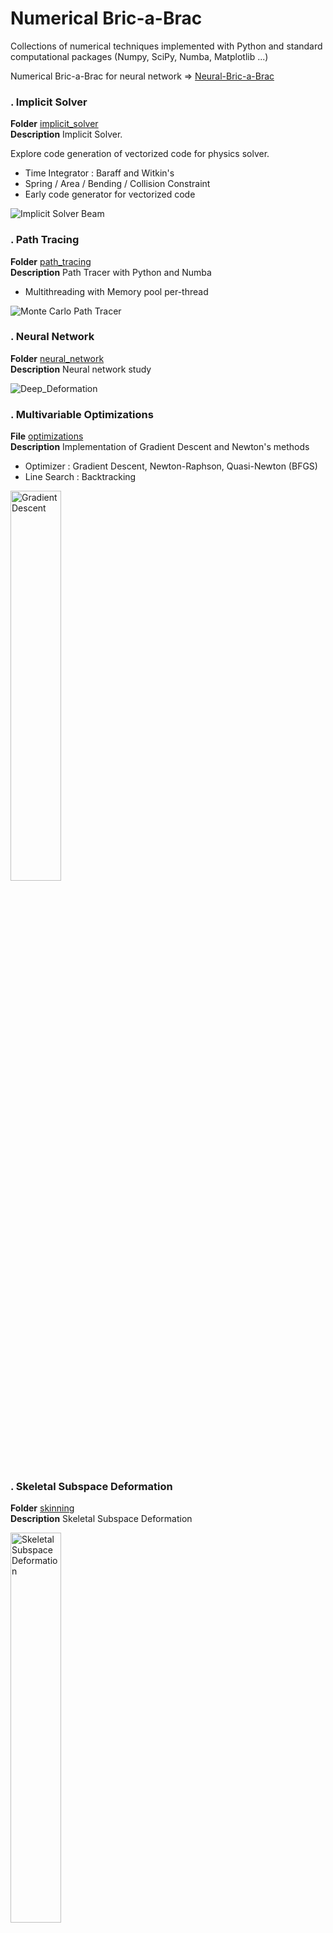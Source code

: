 # Numerical Bric-a-Brac
Collections of numerical techniques implemented with Python and standard computational packages (Numpy, SciPy, Numba, Matplotlib ...)

Numerical Bric-a-Brac for neural network => [Neural-Bric-a-Brac](https://github.com/vincentbonnetcg/Neural-Bric-a-Brac)

### . Implicit Solver
**Folder** [implicit_solver](https://github.com/vincentbonnetcg/Numerical-Bric-a-Brac/tree/master/implicit_solver)<br>
**Description** Implicit Solver.

Explore code generation of vectorized code for physics solver.

- Time Integrator : Baraff and Witkin's 
- Spring / Area / Bending / Collision Constraint
- Early code generator for vectorized code

![Implicit Solver Beam](https://github.com/vincentbonnetcg/Numerical-Bric-a-Brac/blob/master/implicit_solver/img/implicitSolver_cat.gif)

### . Path Tracing
**Folder** [path_tracing](https://github.com/vincentbonnetcg/Numerical-Bric-a-Brac/tree/master/path_tracing)<br>
**Description** Path Tracer with Python and Numba

- Multithreading with Memory pool per-thread 

![Monte Carlo Path Tracer](https://github.com/vincentbonnetcg/Numerical-Bric-a-Brac/blob/master/path_tracing/output/montecarlo_pathtracer_preview.jpg)

### . Neural Network
**Folder** [neural_network](https://github.com/vincentbonnetcg/Numerical-Bric-a-Brac/tree/master/neural_network)<br>
**Description** Neural network study

![Deep_Deformation](https://github.com/vincentbonnetcg/Numerical-Bric-a-Brac/blob/master/neural_network/deep_deformation/img/deepdeformation.gif)


### . Multivariable Optimizations
**File** [optimizations](https://github.com/vincentbonnetcg/Numerical-Bric-a-Brac/blob/master/optimizations)<br>
**Description** Implementation of Gradient Descent and Newton's methods

- Optimizer : Gradient Descent, Newton-Raphson, Quasi-Newton (BFGS) 
- Line Search : Backtracking 

<img src="https://github.com/vincentbonnetcg/Numerical-Bric-a-Brac/blob/master/optimizations/img/optimization.png" alt="Gradient Descent" width="40%" height="40%">

### . Skeletal Subspace Deformation
**Folder** [skinning](https://github.com/vincentbonnetcg/Numerical-Bric-a-Brac/blob/master/skinning)<br>
**Description** Skeletal Subspace Deformation

<img src="https://github.com/vincentbonnetcg/Numerical-Bric-a-Brac/blob/master/img/linear_blend_skinning.gif" alt="Skeletal Subspace Deformation" width="40%" height="40%">

### Stencil Codes
**Folder** [stencil_codes](https://github.com/vincentbonnetcg/Numerical-Bric-a-Brac/blob/master/stencil_codes)<br>
**Description** Evaluate stencil codes with Numba (CPU/GPU)

- Poisson Solver, Laplace Inpainting
- Conway's game of life
- Convolution matrix

<img src="https://github.com/vincentbonnetcg/Numerical-Bric-a-Brac/blob/master/stencil_codes/img/numba_laplace_equation.png" alt="Laplace_Numba" width="40%" height="40%">

### . Inverse Kinematics
**File** [inverseKinematics_withJacobian.py](https://github.com/vincentbonnetcg/Numerical-Bric-a-Brac/blob/master/miscellaneous/inverseKinematics_withJacobian.py)<br>
**Description** Implementation of inverse kinematics using pseudo-inverse of a jacobian matrix
- Assemble Numerical/Analytic Jacobian matrix (using central difference)
- Solve system with Pseudo-Inverse or Damped Least Squares method

<img src="https://github.com/vincentbonnetcg/Numerical-Bric-a-Brac/blob/master/img/inverseKinematics_withJacobian.gif" alt="Inverse Kinematics" width="40%" height="40%">

### . Dimensionality Reduction
**File** [optimalTransformation_covarianceMatrix.py](https://github.com/vincentbonnetcg/Numerical-Bric-a-Brac/blob/master/miscellaneous/optimalTransformation_covarianceMatrix.py)<br>
**Description** Optimal rigid transformation by using Principal Component Analysis (PCA)

<img src="https://github.com/vincentbonnetcg/Numerical-Bric-a-Brac/blob/master/img/optimalTransformation_covarianceMatrix.png" alt="PCA" width="40%" height="40%">

**File** [svd_compression.ipynb](https://github.com/vincentbonnetcg/Numerical-Bric-a-Brac/blob/master/notebooks/image_compression_with_svd.ipynb)<br>
**Description** Image compression with singular value decomposition 

### . Markov Chain - Authors names generator
**File** [markovChain.py](https://github.com/vincentbonnetcg/Numerical-Bric-a-Brac/blob/master/markov_chain/markov_chain.py)<br>
**Description** Generate authors names by using Markov Chain
- Use the Collection of Poems from Poetry Foundation to generate probability matrix

### . Interpolation and Regression
**Folder** [interpolation_regression](https://github.com/vincentbonnetcg/Numerical-Bric-a-Brac/tree/master/interpolation_regression)<br>
**Description** Interpolation and regression algorithms

- RBF Interpolation
- Polynomial Regression

<img src="https://github.com/vincentbonnetcg/Numerical-Bric-a-Brac/blob/master/img/scatteredDataInterpolation_radialBasisFunction.png" alt="RBF" width="40%" height="40%">

### . Graph Optimization
**File** [graph_optimization](https://github.com/vincentbonnetcg/Numerical-Bric-a-Brac/blob/master/graph_optimization)<br>
**Description** Greedy colouring algorithm

<img src="https://github.com/vincentbonnetcg/Numerical-Bric-a-Brac/blob/master/graph_optimization/img/graphColouring_greedyAlgorithm.png" alt="Colouring" width="40%" height="40%">

### . 1D Time Integration

**File** [spring1D_integrator.py](https://github.com/vincentbonnetcg/Numerical-Bric-a-Brac/blob/master/miscellaneous/spring1D_integrator.py)<br>
**Description** Single one-dimensional damped spring to evaluate explicit integrators and compare with analytic solution.
Includes Explicit Euler, RK2, RK4, Semi-Implicit Euler (Euler-Cromer), Leap Frog

<img src="https://github.com/vincentbonnetcg/Numerical-Bric-a-Brac/blob/master/img/spring1D_integrator.png" alt="Explicit Integrators" width="40%" height="40%">

### .Jupyter Notebooks

**Folder** [notebooks](https://github.com/vincentbonnetcg/Numerical-Bric-a-Brac/tree/master/notebooks)<br>

slowly moving some code into Jupyter Notebooks !
